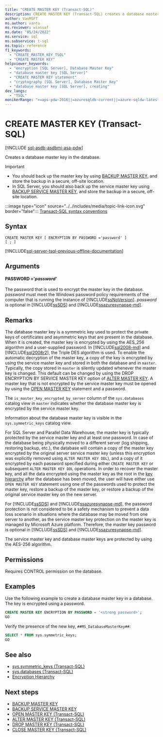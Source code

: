 ```yaml
---
title: "CREATE MASTER KEY (Transact-SQL)"
description: CREATE MASTER KEY (Transact-SQL) creates a database master key in the database.
author: VanMSFT
ms.author: vanto
ms.reviewer: wiassaf
ms.date: "05/24/2022"
ms.service: sql
ms.subservice: t-sql
ms.topic: reference
f1_keywords:
  - "CREATE_MASTER_KEY_TSQL"
  - "CREATE MASTER KEY"
helpviewer_keywords:
  - "encryption [SQL Server], Database Master Key"
  - "database master key [SQL Server]"
  - "CREATE MASTER KEY statement"
  - "cryptography [SQL Server], Database Master Key"
  - "database master key [SQL Server], creating"
dev_langs:
  - "TSQL"
monikerRange: ">=aps-pdw-2016||=azuresqldb-current||=azure-sqldw-latest||>=sql-server-2016||>=sql-server-linux-2017||=azuresqldb-mi-current"
---
```


# CREATE MASTER KEY (Transact-SQL)

[!INCLUDE [sql-asdb-asdbmi-asa-pdw](../../includes/applies-to-version/sql-asdb-asdbmi-asa-pdw.md)]

Creates a database master key in the database.

> [!IMPORTANT]
> - You should back up the master key by using [BACKUP MASTER KEY](../../t-sql/statements/backup-master-key-transact-sql.md), and store the backup in a secure, off-site location. 
> - In SQL Server, you should also back up the service master key using [BACKUP SERVICE MASTER KEY](../../relational-databases/security/encryption/back-up-the-service-master-key.md), and store the backup in a secure, off-site location.

:::image type="icon" source="../../includes/media/topic-link-icon.svg" border="false"::: [Transact-SQL syntax conventions](../../t-sql/language-elements/transact-sql-syntax-conventions-transact-sql.md)

## Syntax

```syntaxsql
CREATE MASTER KEY [ ENCRYPTION BY PASSWORD ='password' ]
[ ; ]
```

[!INCLUDE[sql-server-tsql-previous-offline-documentation](../../includes/sql-server-tsql-previous-offline-documentation.md)]

## Arguments

#### PASSWORD ='*password*'
The password that is used to encrypt the master key in the database. *password* must meet the Windows password policy requirements of the computer that is running the instance of [!INCLUDE[ssNoVersion](../../includes/ssnoversion-md.md)]. *password* is optional in [!INCLUDE[ssSDS](../../includes/sssds-md.md)] and [!INCLUDE[ssazuresynapse-md](../../includes/ssazuresynapse-md.md)].

## Remarks

The database master key is a symmetric key used to protect the private keys of certificates and asymmetric keys that are present in the database. When it is created, the master key is encrypted by using the AES_256 algorithm and a user-supplied password. In [!INCLUDE[sql2008-md](../../includes/sql2008-md.md)] and [!INCLUDE[sql2008r2](../../includes/sql2008r2-md.md)], the Triple DES algorithm is used. To enable the automatic decryption of the master key, a copy of the key is encrypted by using the service master key and stored in both the database and in `master`. Typically, the copy stored in `master` is silently updated whenever the master key is changed. This default can be changed by using the DROP ENCRYPTION BY SERVICE MASTER KEY option of [ALTER MASTER KEY](../../t-sql/statements/alter-master-key-transact-sql.md). A master key that is not encrypted by the service master key must be opened by using the [OPEN MASTER KEY](../../t-sql/statements/open-master-key-transact-sql.md) statement and a password.

The `is_master_key_encrypted_by_server` column of the `sys.databases` catalog view in `master` indicates whether the database master key is encrypted by the service master key.

Information about the database master key is visible in the `sys.symmetric_keys` catalog view.

For SQL Server and Parallel Data Warehouse, the master key is typically protected by the service master key and at least one password. In case of the database being physically moved to a different server (log shipping, restoring backup, etc.), the database will contain a copy of the master key encrypted by the original server service master key (unless this encryption was explicitly removed using `ALTER MASTER KEY DDL`), and a copy of it encrypted by each password specified during either `CREATE MASTER KEY` or subsequent `ALTER MASTER KEY DDL` operations. In order to recover the master key, and all the data encrypted using the master key as the root in the [key hierarchy](../../relational-databases/security/encryption/encryption-hierarchy.md) after the database has been moved, the user will have either use `OPEN MASTER KEY` statement using one of the passwords used to protect the master key, restore a backup of the master key, or restore a backup of the original service master key on the new server.

For [!INCLUDE[ssSDS](../../includes/sssds-md.md)] and [!INCLUDE[ssazuresynapse-md](../../includes/ssazuresynapse-md.md)], the password protection is not considered to be a safety mechanism to prevent a data loss scenario in situations where the database may be moved from one server to another, as the service master key protection on the master key is managed by Microsoft Azure platform. Therefore, the master key password is optional in [!INCLUDE[ssSDS](../../includes/sssds-md.md)] and [!INCLUDE[ssazuresynapse-md](../../includes/ssazuresynapse-md.md)].

The service master key and database master keys are protected by using the AES-256 algorithm.

## Permissions

Requires CONTROL permission on the database.

## Examples

Use the following example to create a database master key in a database. The key is encrypted using a password.

```sql
CREATE MASTER KEY ENCRYPTION BY PASSWORD = '<strong password>';
GO
```

Verify the presence of the new key, `##MS_DatabaseMasterKey##`:

```sql
SELECT * FROM sys.symmetric_keys;
GO
```

## See also

- [sys.symmetric_keys &#40;Transact-SQL&#41;](../../relational-databases/system-catalog-views/sys-symmetric-keys-transact-sql.md)
- [sys.databases &#40;Transact-SQL&#41;](../../relational-databases/system-catalog-views/sys-databases-transact-sql.md)
- [Encryption Hierarchy](../../relational-databases/security/encryption/encryption-hierarchy.md)

## Next steps

- [BACKUP MASTER KEY](../../t-sql/statements/backup-master-key-transact-sql.md)
- [BACKUP SERVICE MASTER KEY](../../relational-databases/security/encryption/back-up-the-service-master-key.md)
- [OPEN MASTER KEY &#40;Transact-SQL&#41;](../../t-sql/statements/open-master-key-transact-sql.md)
- [ALTER MASTER KEY &#40;Transact-SQL&#41;](../../t-sql/statements/alter-master-key-transact-sql.md)
- [DROP MASTER KEY &#40;Transact-SQL&#41;](../../t-sql/statements/drop-master-key-transact-sql.md)
- [CLOSE MASTER KEY &#40;Transact-SQL&#41;](../../t-sql/statements/close-master-key-transact-sql.md)
